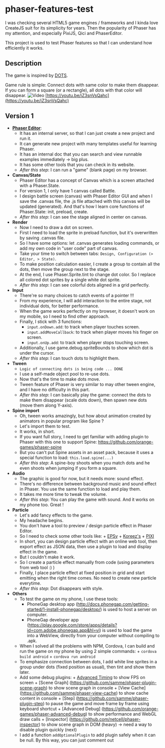 # phaser-features-test

I was checking several HTML5 game engines / frameworks and I kinda love CreateJS suit for its simplicity for years.
Then the popularity of Phaser has my attention, and especially PixiJS, Qici and PhaserEditor.

This project is used to test Phaser features so that I can understand how efficiently it works.

## Description
The game is inspired by [DOTS](https://www.dots.co/).

Game rule is simple: Connect dots with same color to make them disappear.
If you can form a square (or a rectangle), all dots with that color will disappear.
![Video](https://youtu.be/iZ3snVsQahc)
[https://youtu.be/iZ3snVsQahc](https://youtu.be/iZ3snVsQahc)

## Version 1
+ [**Phaser Editor**](https://phasereditor2d.com/):
  + It has an internal server, so that I can just create a new project and run it.
  + It can generate new project with many templates useful for learning Phaser.
  + It has an internal doc that you can search and view runnable examples immediately -> big plus.
  + It has some other tools that you can check in its website.
  + _After this step_: I can run a "game" (blank page) on my browser.
+ **Canvas/State**
  + Phaser Editor has a concept of Canvas which is a screen attached with a Phaser.State.
  + For version 1, I only have 1 canvas called Battle.
  + I design battle screen (canvas) with Phaser Editor GUI and when I save the .canvas file, the .js file attached with this canvas will be updated (generated). And that's how I learn core functions of Phaser.State: init, preload, create.
  + _After this step_: I can see the stage aligned in center on canvas.
+ **Render**
  + Now I need to draw a dot on screen.
  + First I need to load the sprite in preload function, but it's overwritten by saving .canvas file.
  + So I have some options: let .canvas generates loading commands, or add my own code in "user code" part of canvas.
  + Take your time to switch between tabs: `Design, Configuration (> Editor, > State)`.
  + To make position calculation easier, I create a group to contain all the dots, then move the group next to the stage.
  + At the end, I use Phaser.Sprite.tint to change dot color. So I replace all colored dot sprites by a single white dot sprite.
  + _After this step_: I can see colorful dots aligned in a grid perfectly.
+ **Input**
  + There're so many choices to catch events of a pointer !!!
  + From my experience, I will add interaction to the entire stage, not individual dots, for better performance.
  + When the game works perfectly on my browser, it doesn't work on my mobile, so I need to find other approach.
  + Finally, I stick with 3 functions:
    + `input.onDown.add`: to track when player touches screen.
    + `input.addMoveCallback`: to track when player moves his finger on screen.
    + `input.onUp.add`: to track when player stops touching screen.
  + Additionally, I use game.debug.spriteBounds to show which dot is under the cursor.
  + _After this step_: I can touch dots to highlight them.
+ **Tween**
  + `Logic of connecting dots is being code ... DONE`
  + I use a self-made object pool to re-use dots.
  + Now that's the time to make dots move.
  + Tween feature of Phaser is very similar to may other tween engine, and I have no difficulty in this part.
  + _After this step_: I can basically play the game: connect the dots to make them disappear (scale dots down), then spawn new dots (move them along Y-axis).
+ **Spine import**
  + Oh, tween works amazingly, but how about animation created by animators in popular program like Spine ?
  + Let's import them to test.
  + It works, in short.
  + If you want full story, I need to get familiar with adding plugin to Phaser with this one to support Spine: https://github.com/orange-games/phaser-spine
  + But you can't put Spine assets in an asset pack, because it uses a special function to load: `this.load.spine(...)`
  + _After this step_: A spine-boy shoots when you match dots and he even shoots when jumping if you form a square.
+ **Audio**
  + The graphic is good for now, but it needs more: sound effect.
  + There's no difference between background music and sound effect in Phaser. You use the same function to load and play them.
  + It takes me more time to tweak the volume.
  + _After this step_: You can play the game with sound. And it works on my phone too. Great !
+ **Particle**
  + Let's add fancy effects to the game.
  + My headache begins.
  + You don't have a tool to preview / design particle effect in Phaser Editor.
  + So I need to check some other tools like:
    	+ [EPSy](http://labs.ezelia.com/epsy/)
    	+ [Koreez's](https://github.com/koreezgames/phaser-particle-editor-plugin)
    	+ [PIXI](https://github.com/pixijs/pixi-particles-editor)
  + In short, you can design particle effect with an online web tool, then export effect as JSON data, then use a plugin to load and display effect in the game.
  + But I couldn't make it work.
  + So I create a particle effect manually from code (using parameters from web tool :) )
  + Finally, I place particle effect at fixed position in grid and start emitting when the right time comes. No need to create new particle everytime.
  + _After this step_: Dot disappears with style.
+ **Others**
  + To test the game on my phone, I use these tools:
    + PhoneGap desktop app (http://docs.phonegap.com/getting-started/1-install-phonegap/desktop/) is used to host a server on computer.
    + PhoneGap developer app (https://play.google.com/store/apps/details?id=com.adobe.phonegap.app&hl=vi) is used to load the game into a WebView, directly from your computer without compiling to .apk.
  + When I solved all the problems with NPM, Cordova, I can build and run the game on my phone by using 2 simple commands:
    	+ `cordova build android`
    	+ `cordova run android`
  + To emphasize connection between dots, I add white line sprites in a group under dots (fixed position as usual), then tint and show them later.
  + Add some debug plugins:
    	+ [Advanced Timing](https://github.com/samme/phaser-plugin-advanced-timing) to show FPS on screen
    	+ [Scene Graph] (https://github.com/samme/phaser-plugin-scene-graph) to show scene graph in console
    	+ [View Cache] (https://github.com/samme/phaser-view-cache) to show cache content in console
    	+ [Step] (https://github.com/samme/phaser-plugin-step) to pause the game and move frame by frame using keyboard shortcut
    	+ [Advanced Debug] (https://github.com/orange-games/phaser-advanced-debug) to show performance and WebGL draw calls
    	+ [Inspector] (https://github.com/netcell/phaser-inspector) to show scene graph in DOM (heavy) -> need a way to disable plugin quickly (next)
  + I add a function `addOptionalPlugin` to add plugin safely when it can be null. By this way, you can just comment out <script> tag of that plugins in index.html to disable that plugin.
  + **Atlas**: Invidual sprites are moved to Design folder, which is excluded from final build. Sprites are packed by Phaser Editor to generate a sprite atlas -> less request, less memory, less batches. Awesome!


## Version 2
+ **Canvas/State**
  + In order to make a re-usable template, I follow guides from [Orange Games](https://github.com/orange-games/phaser-ts-boilerplate)
  + So we have 4 states:
    + Boot: Init the game, load 'progress bar' sprite for next state.
    + Preload: Load everything including plugins, auto transit to next state when loading is done. Phaser Editor supports this state quite well.
    + Menu: Show a button to start the game.
    + Battle: The main state, which doesn't need to load tons of thing like version 1 anymore. Add a button to go back to Menu.
  + Use plugin [State Transition](https://github.com/cristianbote/phaser-state-transition) to transit between states
    + But it doesn't work with my Phaser version.
    + So I need to find compatible version (it took long long time).
    + Result: Not as smooth as expected, but acceptable.
  + Use `RecyclePool` to recycle objects like dots.
  + Refactor all collections in `Battle.js`
  + Try to re-use tweens but failed.
  + Add game config in Main.js. Important changes:
    	+ Switch renderer to AUTO for better performance on Android
    	+ Disable debug for better performance. Though my game is stable with 60 FPS from the beginning, I still leave this option here for later reference.
  + Found out plugin parameters are ignored by Phaser, so I need to get plugin to set parameters later -> `getPlugin` function is born.
  + Edit .xml file for better experience on mobile:
    	+ Add `android:debuggable="true"` to `<application>` in `AndroidManifest.xml` for Remote Debugging
    	+ Add `<preference name="Orientation" value="portrait" />` in `config.xml` to lock Portrait mode in Android
    	+ Add `<preference name="Fullscreen" value="true" />` in 'config.xml' and
    		`android:theme="@android:style/Theme.DeviceDefault.NoActionBar.Fullscreen"` to `<activity>` in `AndroidManifest.xml` to make game fullscreen


## Version 3
+ **New/Updated effect**
  + I spawn other sprites at fixed position on the grid, then animate them (alpha, scale) to highlight new connected dot. Now when my finger covers the dot, I can still know that it's connected.
  + When I form a square, I will enable a big semi-transparent square with tinted color to notify player about his square. But it's not attractive enough. So I turn it to a circle and animate it (alpha, scale). I even place that effect at the newest connected dot to make it looks like his finger is doing some magical things.
  + Last but not least, I add screen shake effect when a square clears all the dots with the same color. Yay
+ **"Reuse" tweens**
  + New effects (not screen shake) are made by tween, and they're the same all the time (no new target, no new property value). So I need to re-use them instead of creating new tween many times.
  + After trying some solutions online, I still can't find a way to do that, so I think of a trick.
  + Make the tween loops forever.
  + But I pause the tween everytime it starts a new loop using `onLoop.add` function.
  + So everytime I want to "restart" the tween, I can just call `tween.resume`.
+ **Background music**
  + Background music is played everytime we enters Menu state
  + So when we go back ad forth between Menu and Battle states, the music is played by another source -> multiple sounds can be heard at the same time
  + FIX: Add `data` property in global variable `game` to control this.
+ **Add PhoneGap folder**
  + Create a blank PhoneGap project
  + Copy `WebContent` folder to that and rename to `www`.
	  + `WebContent` is needed by Phaser Editor so I don't know how to change its name properly.
	  + On the other side, `www` is needed by Cordova/PhoneGap.
  + Edit `index.html` to un-comment the <script> of `cordova.js`.
  + Edit `config.xml` and `AndroidManifest.xml` as guided on Version 2.
  + Build and run (not tested on iDevice yet)


## Version 4
+ **Bitmap font**
    + Usually, your generated bitmap font will have a .fnt file and a .png file which contains all the letters.
    + Here is the problem, bitmap font image is not packed in atlas -> break batch.
    + So, if you want less draw call, you need to merge sprite with bitmap font.
    + In theory, you can do that in Phaser, because bitmap = image + .fnt file to indicate position and size of letters. The generated .xml file calculated the position and size of letters when there're only font letters, not other images. So if we merge bitmap font letters with other sprites, we just need to re-calculate data in .fnt file.
    + It can be your nightmare, but don't worry, some people faced that problem before and they got solution. YAY!
    + Follow this [tutorial](http://sbcgamesdev.blogspot.cz/2016/03/phaser-tutorial-merging-fonts-into.html)
        + Firstly, download the app (open .jar file)
        + Import single sprites
        + Import bitmap font (.xml and .fnt file should have same name)
        + Change export format to 'JSON - Texture Packer' (you may need to resize the app to see this option)
        + Click Optimize, then files you need is placed under export folder.
        + Back to Phaser Editor, you can add atlas (.png and .json file) to pack, and you can add xml to pack too.
        + Load xml separately in `preload` state, then create bitmap font by a special function (see `Main.js:addBitmapFontFromImage` & `Main.js:processBitmapFontData`).
        + By this way, Phaser Editor can't detect a bitmap font, so that you can't make UI using bitmap font visually.
        + So I add a function `makeBitmapTextFrom` to create new bitmap text object that copies properties from a normal text object. Then you can design your canvas using normal text, then replace it by bitmap text later (maybe not the best solution now).
    + Other [tutorial](http://sbcgamesdev.blogspot.cz/2016/07/phaser-tutorial-fun-with-bitmap-fonts.html) about setting image as a letter of bitmap font
    + Other [tutorial](http://sbcgamesdev.blogspot.com/2015/02/phaser-tutorial-how-to-wrap-bitmap-text.html) about wrapping bitmap text.
+ **Custom asset pack**
    + Default asset pack only allow defined data type.
    + Now we have 'spine' and 'mergedBitmapFont'.
    + Currently, we load these assets manually, by editting canvas user code, which is inconvenient.
    + So I make a `custom_pack.json` file copies `pack.json` structure and functions to process this custom pack.
    + To use it, you add `custom_pack.json` in `pack.json` to know what's in the pack first.
    + Next, when you want to load a 'section' of this custom pack, just use below command (spine and merged bitmap font will be handled automatically):
    + > this.load.customPack( 'custom_pack', 'customBattle' );
+ **Cordova plugin**
    + Use [Cordova Plugin Screen Orientation](https://cordova.apache.org/docs/en/latest/reference/cordova-plugin-screen-orientation/index.html) to lock orientation mode = Portrait, which is available in Phaser but doesn't work.
+ **UI**
    + Use interval UI editor of Phaser Editor. Nothing worth mentioning.
+ **Spice things up**
    + Update game logic to make "levels"
    + Add more colors
    + The game is really hard now

## What's coming next ?
+ Local Storage
+ Weighted random
